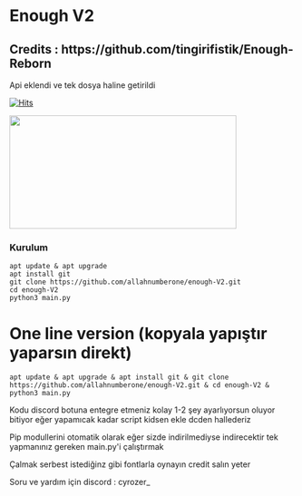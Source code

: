 # Enough V2

<h2>Credits : https://github.com/tingirifistik/Enough-Reborn</h2>

Api eklendi ve tek dosya haline getirildi

[![Hits](https://hits.sh/github.com/allahnumberone/enough-V2.svg?label=views&color=cc1111)](https://hits.sh/github.com/allahnumberone/enough-V2/)

<img src=https://github.com/allahnumberone/enough-V2/assets/165521096/9352982e-6cc4-4ed4-8cac-9171b39e1351 height="200px" width="400px"/>

<h3>Kurulum</h3>

```console
apt update & apt upgrade
apt install git
git clone https://github.com/allahnumberone/enough-V2.git
cd enough-V2
python3 main.py
```

# One line version (kopyala yapıştır yaparsın direkt)
```console
apt update & apt upgrade & apt install git & git clone https://github.com/allahnumberone/enough-V2.git & cd enough-V2 & python3 main.py
```

Kodu discord botuna entegre etmeniz kolay 1-2 şey ayarlıyorsun oluyor bitiyor eğer yapamıcak kadar script kidsen ekle dcden hallederiz

Pip modullerini otomatik olarak eğer sizde indirilmediyse indirecektir tek yapmanınız gereken main.py'i çalıştırmak

Çalmak serbest istediğinz gibi fontlarla oynayın credit salın yeter

Soru ve yardım için discord : cyrozer_
